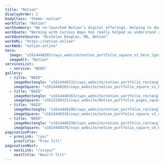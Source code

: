 ```yaml
---
title: "Notion"
displayOrder: 2
bodyClass: "theme--notion"
workTitle: "Notion"
workSummary: "We re-launched Notion’s digital offerings. Helping to double their online readership in less than a year."
workQuote: "Working with Curious Ways has really helped us understand and develop our brand identity, website and full digital potential more than any previous web development agencies we'd previously worked with. After our relaunch we doubled our digital readership in under a year. Its no coincidence this is partly due to their knowledge and creativity within the world of the web."
workQuoteSource: "Nicholas Douglas, MD, Notion"
workURL: "https://notion.online"
workWeb: "notion.online"
hero:
  image: "v1614440265/cwys_website/notion_portfolio_square_v1_hero_lgnqjk"
  imageAlt: "Notion"
servicesList:
  - service: "NEED"
gallery:
  - title: "NEED"
    imageRectangle: "v1614440131/cwys_website/notion_portfolio_rectangle_v1_neuws2"
    imageSquare: "v1614440265/cwys_website/notion_portfolio_square_v1_hero_lgnqjk"
  - title: "NEED"
    imageRectangle: "v1614440163/cwys_website/notion_portfolio_rectangle_v2_eqpduf"
    imageSquare: "v1612299321/cwys_website/Notion_portfolio_pages_square_2_wmfglv"
  - title: "NEED"
    imageRectangle: "v1614440196/cwys_website/notion_portfolio_rectangle_v3_ebbxrl"
    imageSquare: "v1614440338/cwys_website/notion_portfolio_square_v3_djwhji"
  - title: "NEED"
    imageRectangle: "v1614440230/cwys_website/notion_portfolio_rectangle_v4_h0lh9y"
    imageSquare: "v1614440376/cwys_website/notion_portfolio_square_v4_btwep9"
paginationPrev:
  - prevLink: "/yo/"
    prevTitle: "Prev Titl"
paginationNext:
  - nextLink: "/sssyo/"
    nextTitle: "Nexcrt Titl"
---
```

